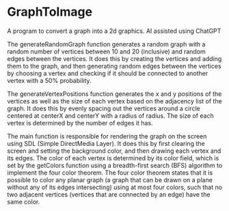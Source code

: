 # GraphToImage
A program to convert a graph into a 2d graphics. AI assisted using ChatGPT

The generateRandomGraph function generates a random graph with a random number of vertices between 10 and 20 (inclusive) and random edges between the vertices. It does this by creating the vertices and adding them to the graph, and then generating random edges between the vertices by choosing a vertex and checking if it should be connected to another vertex with a 50% probability.

The generateVertexPositions function generates the x and y positions of the vertices as well as the size of each vertex based on the adjacency list of the graph. It does this by evenly spacing out the vertices around a circle centered at centerX and centerY with a radius of radius. The size of each vertex is determined by the number of edges it has.

The main function is responsible for rendering the graph on the screen using SDL (Simple DirectMedia Layer). It does this by first clearing the screen and setting the background color, and then drawing each vertex and its edges. The color of each vertex is determined by its color field, which is set by the getColors function using a breadth-first search (BFS) algorithm to implement the four color theorem. The four color theorem states that it is possible to color any planar graph (a graph that can be drawn on a plane without any of its edges intersecting) using at most four colors, such that no two adjacent vertices (vertices that are connected by an edge) have the same color.
